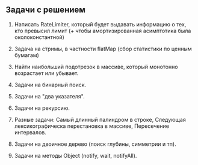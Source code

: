 ## Задачи с решением

1. Написать RateLimiter, который будет выдавать информацию о тех, кто превысил лимит (+ чтобы амортизированная асимптотика была околоконстантной)

2. Задача на стримы, в частности flatMap (сбор статистики по ценным бумагам)

3. Найти наибольший подотрезок в массиве, который монотонно возрастает или убывает.

4. Задачи на бинарный поиск.

5. Задачи на "два указателя".

6. Задачи на рекурсию.

7. Разные задачи: Самый длинный палиндром в строке, Следующая лексикографическа перестановка в массиве, Пересечение интервалов.

8. Задачи на двоичное дерево (поиск глубины, симметрии и тп).

9. Задачи на методы Object (notify, wait, notifyAll).